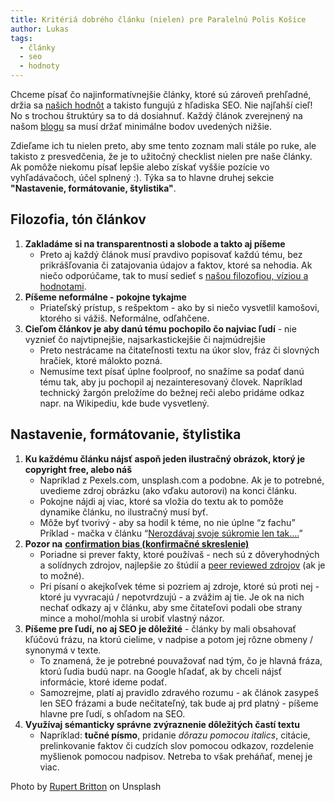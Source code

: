 ```yaml
---
title: Kritériá dobrého článku (nielen) pre Paralelnú Polis Košice
author: Lukas
tags:
  - články
  - seo
  - hodnoty
---
```

Chceme písať čo najinformatívnejšie články, ktoré sú zároveň prehľadné, držia sa [našich hodnôt](https://www.paralelnapoliskosice.sk/o-paralelnej-polis) a takisto fungujú z hľadiska SEO. Nie najľahší cieľ! No s trochou štruktúry sa to dá dosiahnuť. Každý článok zverejnený na našom [blogu](https://www.paralelnapoliskosice.sk/blog) sa musí držať minimálne bodov uvedených nižšie.

Zdieľame ich tu nielen preto, aby sme tento zoznam mali stále po ruke, ale takisto z presvedčenia, že je to užitočný checklist nielen pre naše články. Ak pomôže niekomu písať lepšie alebo získať vyššie pozície vo vyhľadávačoch, účel splnený :). Týka sa to hlavne druhej sekcie **"Nastavenie, formátovanie, štylistika"**.

## Filozofia, tón článkov

1. **Zakladáme si na transparentnosti a slobode a takto aj píšeme**
   * Preto aj každý článok musí pravdivo popisovať každú tému, bez prikrášľovania či zatajovania údajov a faktov, ktoré sa nehodia. Ak niečo odporúčame, tak to musí sedieť s [našou filozofiou, víziou a hodnotami](https://www.paralelnapoliskosice.sk/o-paralelnej-polis).
2. **Píšeme neformálne - pokojne tykajme**
   * Priateľský prístup, s rešpektom - ako by si niečo vysvetlil kamošovi, ktorého si vážiš. Neformálne, odľahčene.
3. **Cieľom článkov je aby danú tému pochopilo čo najviac ľudí** - nie vyznieť čo najvtipnejšie, najsarkastickejšie či najmúdrejšie
   * Preto nestrácame na čitateľnosti textu na úkor slov, fráz či slovných hračiek, ktoré málokto pozná.
   * Nemusíme text písať úplne foolproof, no snažíme sa podať danú tému tak, aby ju pochopil aj nezainteresovaný človek. Napríklad technický žargón preložíme do bežnej reči alebo pridáme odkaz napr. na Wikipediu, kde bude vysvetlený.

## Nastavenie, formátovanie, štylistika

1. **Ku každému článku nájsť aspoň jeden ilustračný obrázok, ktorý je copyright free, alebo náš**
   * Napríklad z Pexels.com, unsplash.com a podobne.  Ak je to potrebné, uvedieme zdroj obrázku (ako vďaku autorovi) na konci článku.
   * Pokojne nájdi aj viac, ktoré sa vložia do textu ak to pomôže dynamike článku, no ilustračný musí byť.
   * Môže byť tvorivý - aby sa hodil k téme, no nie úplne “z fachu” Príklad - mačka v článku “[Nerozdávaj svoje súkromie len tak….](https://www.paralelnapoliskosice.sk/tag/anonymita-online)” 
2. **Pozor na** [**confirmation bias (konfirmačné skreslenie)**](https://sk.wikipedia.org/wiki/Konfirma%C4%8Dn%C3%A9_skreslenie)
   * Poriadne si prever fakty, ktoré používaš - nech sú z dôveryhodných a solídnych zdrojov, najlepšie zo štúdií a [peer reviewed zdrojov](https://sk.wikipedia.org/wiki/Peer_review) (ak je to možné).
   * Pri písaní o akejkoľvek téme si pozriem aj zdroje, ktoré sú proti nej - ktoré ju vyvracajú / nepotvrdzujú - a zvážim aj tie. Je ok na nich nechať odkazy aj v článku, aby sme čitateľovi podali obe strany mince a mohol/mohla si urobiť vlastný názor.
3. **Píšeme pre ľudí, no aj SEO je dôležité** - články by mali obsahovať kľúčovú frázu, na ktorú cielime, v nadpise a potom jej rôzne obmeny / synonymá v texte.
   * To znamená, že je potrebné pouvažovať nad tým, čo je hlavná fráza, ktorú ľudia budú napr. na Google hľadať, ak by chceli nájsť informácie, ktoré ideme podať. 
   * Samozrejme, platí aj pravidlo zdravého rozumu - ak článok zasypeš len SEO frázami a bude nečitateľný, tak bude aj prd platný - píšeme hlavne pre ľudí, s ohľadom na SEO.
4. **Využívaj sémanticky správne zvýraznenie dôležitých častí textu**
   * Napríklad: **tučné písmo**, pridanie _dôrazu pomocou italics_, citácie, prelinkovanie faktov či cudzích slov pomocou odkazov, rozdelenie myšlienok pomocou nadpisov. Netreba to však preháňať, menej je viac.

Photo by [Rupert Britton](https://unsplash.com/photos/l37N7a1lL6w?utm_source=unsplash&utm_medium=referral&utm_content=creditCopyText) on Unsplash
